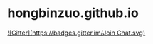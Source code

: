 # hongbinzuo.github.io
[![Gitter](https://badges.gitter.im/Join Chat.svg)](https://gitter.im/hongbinzuo/hongbinzuo.github.io?utm_source=badge&utm_medium=badge&utm_campaign=pr-badge&utm_content=badge)